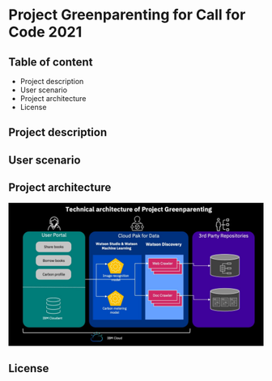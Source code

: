 # Project Greenparenting for Call for Code 2021
## Table of content
- Project description
- User scenario
- Project architecture
- License

## Project description


## User scenario


## Project architecture
<img src="https://github.com/yanghes/greenparenting/blob/main/architecture.jpg"/>

## License
